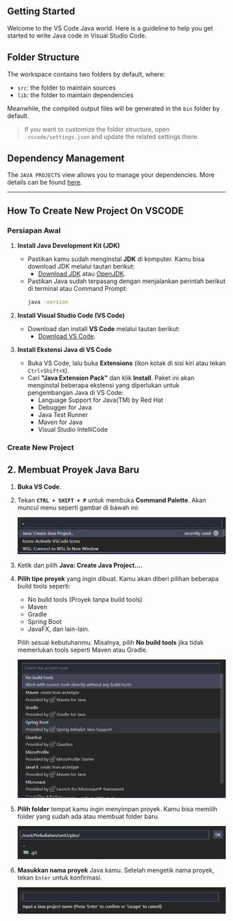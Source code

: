 ## Getting Started

Welcome to the VS Code Java world. Here is a guideline to help you get started to write Java code in Visual Studio Code.

## Folder Structure

The workspace contains two folders by default, where:

- `src`: the folder to maintain sources
- `lib`: the folder to maintain dependencies

Meanwhile, the compiled output files will be generated in the `bin` folder by default.

> If you want to customize the folder structure, open `.vscode/settings.json` and update the related settings there.

## Dependency Management

The `JAVA PROJECTS` view allows you to manage your dependencies. More details can be found [here](https://github.com/microsoft/vscode-java-dependency#manage-dependencies).

---

## How To Create New Project On VSCODE

### Persiapan Awal
1. **Install Java Development Kit (JDK)**
   - Pastikan kamu sudah menginstal **JDK** di komputer. Kamu bisa download JDK melalui tautan berikut:
     - [Download JDK](https://www.oracle.com/java/technologies/javase-downloads.html) atau [OpenJDK](https://openjdk.java.net/).
   - Pastikan Java sudah terpasang dengan menjalankan perintah berikut di terminal atau Command Prompt:
     ```bash
     java -version
     ```

2. **Install Visual Studio Code (VS Code)**
   - Download dan install **VS Code** melalui tautan berikut:
     - [Download VS Code](https://code.visualstudio.com/).

3. **Install Ekstensi Java di VS Code**
   - Buka VS Code, lalu buka **Extensions** (ikon kotak di sisi kiri atau tekan `Ctrl+Shift+X`).
   - Cari **"Java Extension Pack"** dan klik **Install**. Paket ini akan menginstal beberapa ekstensi yang diperlukan untuk pengembangan Java di VS Code:
     - Language Support for Java(TM) by Red Hat
     - Debugger for Java
     - Java Test Runner
     - Maven for Java
     - Visual Studio IntelliCode


### Create New Project
## 2. Membuat Proyek Java Baru
1. **Buka VS Code**.
   
2. Tekan **`CTRL + SHIFT + P`** untuk membuka **Command Palette**. Akan muncul menu seperti gambar di bawah ini:

   ![Langkah 1 - Command Palette](./pic/1.png)

3. Ketik dan pilih **Java: Create Java Project...**.

4. **Pilih tipe proyek** yang ingin dibuat. Kamu akan diberi pilihan beberapa build tools seperti:
   - No build tools (Proyek tanpa build tools)
   - Maven
   - Gradle
   - Spring Boot
   - JavaFX, dan lain-lain.

   Pilih sesuai kebutuhanmu. Misalnya, pilih **No build tools** jika tidak memerlukan tools seperti Maven atau Gradle.

   ![Langkah 2 - Pilih Build Tool](./pic/2.png)

5. **Pilih folder** tempat kamu ingin menyimpan proyek. Kamu bisa memilih folder yang sudah ada atau membuat folder baru.

   ![Langkah 3 - Pilih Folder](./pic/3.png)

6. **Masukkan nama proyek** Java kamu. Setelah mengetik nama proyek, tekan `Enter` untuk konfirmasi.

   ![Langkah 4 - Masukkan Nama Proyek](./pic/4.png)
